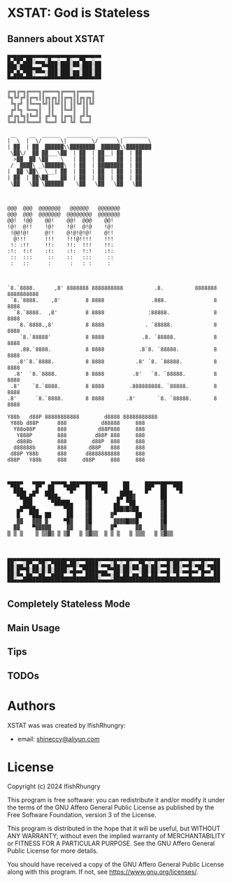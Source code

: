 
# XSTAT: God is Stateless

## Banners about XSTAT

```
▄▄▄▄▄▄▄▄▄▄▄▄▄▄▄▄▄▄▄▄▄▄▄▄▄▄▄▄▄▄
█▄▀█▀▄██░▄▄▄░█▄▄░▄▄█░▄▄▀█▄▄░▄▄
███░████▄▄▄▀▀███░███░▀▀░███░██
█▀▄█▄▀██░▀▀▀░███░███░██░███░██
▀▀▀▀▀▀▀▀▀▀▀▀▀▀▀▀▀▀▀▀▀▀▀▀▀▀▀▀▀▀
```

```
╔═╗╔═╗╔═══╗╔════╗╔═══╗╔════╗
╚╗╚╝╔╝║╔═╗║║╔╗╔╗║║╔═╗║║╔╗╔╗║
 ╚╗╔╝ ║╚══╗╚╝║║╚╝║║ ║║╚╝║║╚╝
 ╔╝╚╗ ╚══╗║  ║║  ║╚═╝║  ║║  
╔╝╔╗╚╗║╚═╝║ ╔╝╚╗ ║╔═╗║ ╔╝╚╗ 
╚═╝╚═╝╚═══╝ ╚══╝ ╚╝ ╚╝ ╚══╝ 
```

```
 __    __  ______  ________  ______  ________ 
|  \  |  \/      \|        \/      \|        \
| ▓▓  | ▓▓  ▓▓▓▓▓▓\\▓▓▓▓▓▓▓▓  ▓▓▓▓▓▓\\▓▓▓▓▓▓▓▓
 \▓▓\/  ▓▓ ▓▓___\▓▓  | ▓▓  | ▓▓__| ▓▓  | ▓▓   
  >▓▓  ▓▓ \▓▓    \   | ▓▓  | ▓▓    ▓▓  | ▓▓   
 /  ▓▓▓▓\ _\▓▓▓▓▓▓\  | ▓▓  | ▓▓▓▓▓▓▓▓  | ▓▓   
|  ▓▓ \▓▓\  \__| ▓▓  | ▓▓  | ▓▓  | ▓▓  | ▓▓   
| ▓▓  | ▓▓\▓▓    ▓▓  | ▓▓  | ▓▓  | ▓▓  | ▓▓   
 \▓▓   \▓▓ \▓▓▓▓▓▓    \▓▓   \▓▓   \▓▓   \▓▓   
                                              
```

```
                                      
@@@  @@@  @@@@@@@   @@@@@@   @@@@@@@  
@@@  @@@  @@@@@@@  @@@@@@@@  @@@@@@@  
@@!  !@@    @@!    @@!  @@@    @@!    
!@!  @!!    !@!    !@!  @!@    !@!    
 !@@!@!     @!!    @!@!@!@!    @!!    
  @!!!      !!!    !!!@!!!!    !!!    
 !: :!!     !!:    !!:  !!!    !!:    
:!:  !:!    :!:    :!:  !:!    :!:    
 ::  :::     ::    ::   :::     ::    
 :   ::      :      :   : :     :     
                                      
```


```
                                                                               
`8.`8888.      ,8' 8888888 8888888888          .8.          8888888 8888888888 
 `8.`8888.    ,8'        8 8888               .888.               8 8888       
  `8.`8888.  ,8'         8 8888              :88888.              8 8888       
   `8.`8888.,8'          8 8888             . `88888.             8 8888       
    `8.`88888'           8 8888            .8. `88888.            8 8888       
    .88.`8888.           8 8888           .8`8. `88888.           8 8888       
   .8'`8.`8888.          8 8888          .8' `8. `88888.          8 8888       
  .8'  `8.`8888.         8 8888         .8'   `8. `88888.         8 8888       
 .8'    `8.`8888.        8 8888        .888888888. `88888.        8 8888       
.8'      `8.`8888.       8 8888       .8'       `8. `88888.       8 8888       

```

```
Y88b   d88P 88888888888        d8888 88888888888 
 Y88b d88P      888           d88888     888     
  Y88o88P       888          d88P888     888     
   Y888P        888         d88P 888     888     
   d888b        888        d88P  888     888     
  d88888b       888       d88P   888     888     
 d88P Y88b      888      d8888888888     888     
d88P   Y88b     888     d88P     888     888     
                                                 
```


```
                                                        
▀███▀   ▀██▀ ▄█▀▀▀█▄███▀▀██▀▀███     ██     ███▀▀██▀▀███
  ███▄  ▄█  ▄██    ▀█▀   ██   ▀█    ▄██▄    █▀   ██   ▀█
   ▀██▄█▀   ▀███▄        ██        ▄█▀██▓        ██     
     ███      ▀█████▄    ▓█       ▄█  ▀██        ▓█     
   ▄█▀▀██▄        ▀██    ▓█       ███▓█▓██       ▓█     
   █   ▀██▄ ██     ██    ▓█      ▓▀      ██      ▓█     
   ▓▓   ▓▓▓ ▓     ▀█▓    ▓█       ▓▓▓▓█▓▓█       ▓█     
  ▓▓    ▀▓▓▓▓▓     ▓▓    ▓▓      ▓▀      ▓▓      ▓▓     
▒ ▒ ▒    ▒ ▒▒▓▒ ▒ ▒▓   ▒ ▒▓▒▒  ▒ ▒ ▒   ▒ ▒▒▒   ▒ ▒▓▒▒   
                                                        
                                                        
```

```
▄▄▄▄▄▄▄▄▄▄▄▄▄▄▄▄▄▄▄▄▄▄▄▄▄▄▄▄▄▄▄▄▄▄▄▄▄▄▄▄▄▄▄▄▄▄▄▄▄▄▄▄▄▄▄▄▄▄▄▄▄▄▄▄▄▄▄▄
██░▄▄░█▀▄▄▀█░▄▀████▄██░▄▄████░▄▄▄░█▄░▄█░▄▄▀█▄░▄█░▄▄█░██░▄▄█░▄▄█░▄▄██
██░█▀▀█░██░█░█░████░▄█▄▄▀████▄▄▄▀▀██░██░▀▀░██░██░▄▄█░██░▄▄█▄▄▀█▄▄▀██
██░▀▀▄██▄▄██▄▄████▄▄▄█▄▄▄████░▀▀▀░██▄██▄██▄██▄██▄▄▄█▄▄█▄▄▄█▄▄▄█▄▄▄██
▀▀▀▀▀▀▀▀▀▀▀▀▀▀▀▀▀▀▀▀▀▀▀▀▀▀▀▀▀▀▀▀▀▀▀▀▀▀▀▀▀▀▀▀▀▀▀▀▀▀▀▀▀▀▀▀▀▀▀▀▀▀▀▀▀▀▀▀
```

## Completely Stateless Mode

## Main Usage

## Tips

## TODOs

# Authors

XSTAT was was created by lfishRhungry:
- email: shineccy@aliyun.com

# License

Copyright (c) 2024 lfishRhungry

This program is free software: you can redistribute it and/or modify
it under the terms of the GNU Affero General Public License as published by
the Free Software Foundation, version 3 of the License.

This program is distributed in the hope that it will be useful,
but WITHOUT ANY WARRANTY; without even the implied warranty of
MERCHANTABILITY or FITNESS FOR A PARTICULAR PURPOSE.  See the
GNU Affero General Public License for more details.

You should have received a copy of the GNU Affero General Public License
along with this program.  If not, see <https://www.gnu.org/licenses/>.
